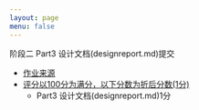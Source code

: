 ```yaml
---
layout: page
menu: false
---
```



阶段二 Part3 设计文档(designreport.md)提交

 - [作业来源](https://se-2018.github.io/Stage2--Part3.html#coding-exercises)
 - [评分以100分为满分，以下分数为折后分数(1分)](https://se-2018.github.io/Stage2--ReviewForm)
    - Part3 设计文档(designreport.md)1分

